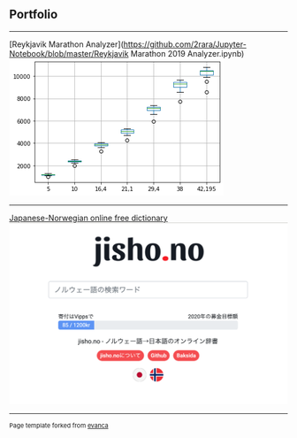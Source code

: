 ## Portfolio

---

[Reykjavik Marathon Analyzer](https://github.com/2rara/Jupyter-Notebook/blob/master/Reykjavik Marathon 2019 Analyzer.ipynb)
<img src="images/sub3runners.png?raw=true"/>


---

[Japanese-Norwegian online free dictionary](https://www.jisho.no)
<img src="images/jisho.png?raw=true"/>


---
<p style="font-size:11px">Page template forked from <a href="https://github.com/evanca/quick-portfolio">evanca</a></p>
<!-- Remove above link if you don't want to attibute -->
